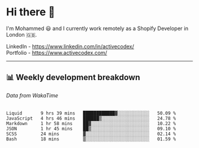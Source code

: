 # Hi there 👋

I'm Mohammed 😃 and I currently work remotely as a Shopify Developer in London 🇬🇧.

LinkedIn - https://www.linkedin.com/in/activecodex/
<br/>
Portfolio - https://www.activecodex.com/

---

## 📊 Weekly development breakdown
###### Data from WakaTime

<!--START_SECTION:waka-->

```text
Liquid       9 hrs 39 mins   ████████████▓░░░░░░░░░░░░   50.09 %
JavaScript   4 hrs 46 mins   ██████▒░░░░░░░░░░░░░░░░░░   24.78 %
Markdown     1 hr 58 mins    ██▓░░░░░░░░░░░░░░░░░░░░░░   10.22 %
JSON         1 hr 45 mins    ██▒░░░░░░░░░░░░░░░░░░░░░░   09.10 %
SCSS         24 mins         ▓░░░░░░░░░░░░░░░░░░░░░░░░   02.14 %
Bash         18 mins         ▒░░░░░░░░░░░░░░░░░░░░░░░░   01.59 %
```

<!--END_SECTION:waka-->
